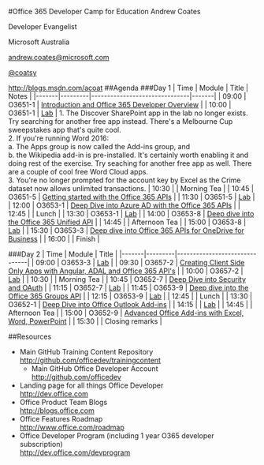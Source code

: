 #Office 365 Developer Camp for Education
Andrew Coates

Developer Evangelist

Microsoft Australia

[andrew.coates@microsoft.com](mailto:andrew.coates@microsoft.com)

[@coatsy](https://twitter.com/coatsy)

http://blogs.msdn.com/acoat
##Agenda
###Day 1
| Time  | Module  | Title                         | Notes |
|-------|---------|-------------------------------|-------|
| 09:00 | O3651-1 | [Introduction and Office 365 Developer Overview](https://github.com/OfficeDev/TrainingContent/tree/master/O3651/O3651-1%20Overview%20of%20Office%20365%20Development) |
| 10:00 | O3651-1 | [Lab](https://github.com/OfficeDev/TrainingContent/blob/master/O3651/O3651-1%20Overview%20of%20Office%20365%20Development/Lab.md) | 1. The Discover SharePoint app in the lab no longer exists. Try searching for another free app instead. There's a Melbourne Cup sweepstakes app that's quite cool.<br/>2. If you're running Word 2016:<br/>a. The Apps group is now called the Add-ins group, and<br/>b.  the Wikipedia add-in is pre-installed. It's certainly worth enabling it and doing rest of the exercise. Try seaching for another free app as well. There are a couple of cool free Word Cloud apps.<br/>3. You're no longer prompted for the account key by Excel as the Crime dataset now allows unlimited transactions. 
| 10:30 |         | Morning Tea                   |
| 10:45 | O3651-5 | [Getting started with the Office 365 APIs](https://github.com/OfficeDev/TrainingContent/tree/master/O3651/O3651-5%20Getting%20started%20with%20Office%20365%20APIs) |
| 11:30 | O3651-5 | [Lab](https://github.com/OfficeDev/TrainingContent/blob/master/O3651/O3651-5%20Getting%20started%20with%20Office%20365%20APIs/Lab.md) |
| 12:00 | O3653-1 | [Deep Dive into Azure AD with the Office 365 APIs](https://github.com/OfficeDev/TrainingContent/tree/master/O3653/O3653-1%20Deep%20Dive%20into%20Azure%20AD%20with%20the%20Office%20365%20APIs) |
| 12:45 |         | Lunch |
| 13:30 | O3653-1 | [Lab](https://github.com/OfficeDev/TrainingContent/blob/master/O3653/O3653-1%20Deep%20Dive%20into%20Azure%20AD%20with%20the%20Office%20365%20APIs/Lab.md) |
| 14:00 | O3653-8 | [Deep dive into the Office 365 Unified API](https://github.com/OfficeDev/TrainingContent/blob/master/O3653/O3653-8%20Deep%20Dive%20into%20the%20Office%20365%20Unified%20API) |
| 14:45 |         | Afternoon Tea |
| 15:00 | O3653-8 | [Lab](https://github.com/OfficeDev/TrainingContent/blob/master/O3653/O3653-8%20Deep%20Dive%20into%20the%20Office%20365%20Unified%20API/Lab.md) |
| 15:30 | O3653-3 | [Deep dive into Office 365 APIs for OneDrive for Business](https://github.com/OfficeDev/TrainingContent/tree/master/O3653/O3653-3%20Deep%20Dive%20into%20Office%20365%20APIs%20for%20OneDrive%20for%20Business) |
| 16:00 |         | Finish |

###Day 2
| Time  | Module  | Title                         |
|-------|---------|-------------------------------|
| 09:00 | O3653-3 | [Lab](https://github.com/OfficeDev/TrainingContent/blob/master/O3653/O3653-3%20Deep%20Dive%20into%20Office%20365%20APIs%20for%20OneDrive%20for%20Business/Lab.md) |
| 09:30 | O3657-2 | [Creating Client Side Only Apps with Angular, ADAL and Office 365 API's](https://github.com/OfficeDev/TrainingContent/tree/master/O3657/O3657-2%20Creating%20Client%20Side%20Only%20Apps%20with%20Angular%2C%20ADAL%20and%20Office%20365%20APIs) |
| 10:00 | O3657-2 | [Lab](https://github.com/OfficeDev/TrainingContent/blob/master/O3657/O3657-2%20Creating%20Client%20Side%20Only%20Apps%20with%20Angular%2C%20ADAL%20and%20Office%20365%20APIs/Lab.md) |
| 10:30 |         | Morning Tea |
| 10:45 | O3652-7 | [Deep Dive into Security and OAuth](https://github.com/OfficeDev/TrainingContent/tree/master/O3652/O3652-7%20Deep%20Dive%20into%20Security%20and%20OAuth) |
| 11:15 | O3652-7 | [Lab](https://github.com/OfficeDev/TrainingContent/blob/master/O3652/O3652-7%20Deep%20Dive%20into%20Security%20and%20OAuth/Lab.md) |
| 11:45 | O3653-9 | [Deep dive into the Office 365 Groups API](https://github.com/OfficeDev/TrainingContent/tree/master/O3653/O3653-9%20Deep%20dive%20into%20the%20Office%20365%20Groups%20API) |
| 12:15 | O3653-9 | [Lab](https://github.com/OfficeDev/TrainingContent/blob/master/O3653/O3653-9%20Deep%20dive%20into%20the%20Office%20365%20Groups%20API/Lab.md) |
| 12:45 |         | Lunch |
| 13:30 | O3652-1 | [Deep Dive into Office Outlook Add-ins](https://github.com/OfficeDev/TrainingContent/tree/master/O3652/O3652-1%20Deep%20Dive%20in%20Office%20Outlook%20Add-ins) |
| 14:15 |         | [Lab](https://github.com/OfficeDev/TrainingContent/blob/master/O3652/O3652-1%20Deep%20Dive%20in%20Office%20Outlook%20Add-ins/Lab.md) |
| 14:45 |         | Afternoon Tea |
| 15:00 | O3652-9 | [Advanced Office Add-ins with Excel, Word, PowerPoint](https://github.com/OfficeDev/TrainingContent/tree/master/O3652/O3652-9%20Advanced%20Office%20Add-ins%20with%20Excel%2C%20Word%2C%20PowerPoint) |
| 15:30 |         | Closing remarks |

##Resources
- Main GitHub Training Content Repository<br/>http://github.com/officedev/trainingcontent 
	- Main GitHub Office Developer Account<br/>http://github.com/officedev
- Landing page for all things Office Developer<br/>http://dev.office.com
- Office Product Team Blogs<br/>http://blogs.office.com
- Office Features Roadmap<br/>http://www.office.com/roadmap
- Office Developer Program (including 1 year O365 developer subscription)<br/>http://dev.office.com/devprogram

